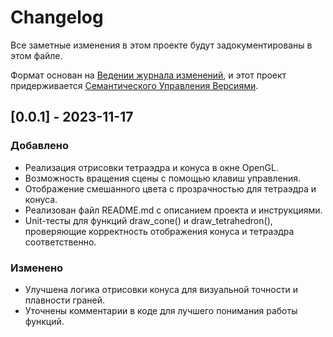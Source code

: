 # Changelog
Все заметные изменения в этом проекте будут задокументированы в этом файле.

Формат основан на [Ведении журнала изменений](https://keepachangelog.com/en/1.0.0/),
и этот проект придерживается [Cемантического Управления Версиями](https://semver.org/spec/v2.0.0.html).
## [0.0.1] - 2023-11-17

### Добавлено

- Реализация отрисовки тетраэдра и конуса в окне OpenGL.
- Возможность вращения сцены с помощью клавиш управления.
- Отображение смешанного цвета с прозрачностью для тетраэдра и конуса.
- Реализован файл README.md с описанием проекта и инструкциями.
- Unit-тесты для функций draw_cone() и draw_tetrahedron(), проверяющие корректность отображения конуса и тетраэдра соответственно.

### Изменено

- Улучшена логика отрисовки конуса для визуальной точности и плавности граней.
- Уточнены комментарии в коде для лучшего понимания работы функций.

